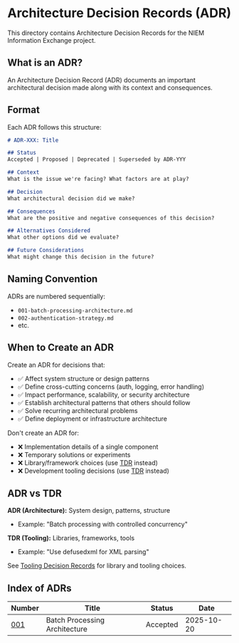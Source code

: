 # Architecture Decision Records (ADR)

This directory contains Architecture Decision Records for the NIEM Information Exchange project.

## What is an ADR?

An Architecture Decision Record (ADR) documents an important architectural decision made along with its context and consequences.

## Format

Each ADR follows this structure:

```markdown
# ADR-XXX: Title

## Status
Accepted | Proposed | Deprecated | Superseded by ADR-YYY

## Context
What is the issue we're facing? What factors are at play?

## Decision
What architectural decision did we make?

## Consequences
What are the positive and negative consequences of this decision?

## Alternatives Considered
What other options did we evaluate?

## Future Considerations
What might change this decision in the future?
```

## Naming Convention

ADRs are numbered sequentially:
- `001-batch-processing-architecture.md`
- `002-authentication-strategy.md`
- etc.

## When to Create an ADR

Create an ADR for decisions that:
- ✅ Affect system structure or design patterns
- ✅ Define cross-cutting concerns (auth, logging, error handling)
- ✅ Impact performance, scalability, or security architecture
- ✅ Establish architectural patterns that others should follow
- ✅ Solve recurring architectural problems
- ✅ Define deployment or infrastructure architecture

Don't create an ADR for:
- ❌ Implementation details of a single component
- ❌ Temporary solutions or experiments
- ❌ Library/framework choices (use [TDR](../tdr/README.md) instead)
- ❌ Development tooling decisions (use [TDR](../tdr/README.md) instead)

## ADR vs TDR

**ADR (Architecture):** System design, patterns, structure
- Example: "Batch processing with controlled concurrency"

**TDR (Tooling):** Libraries, frameworks, tools
- Example: "Use defusedxml for XML parsing"

See [Tooling Decision Records](../tdr/README.md) for library and tooling choices.

## Index of ADRs

| Number | Title | Status | Date |
|--------|-------|--------|------|
| [001](001-batch-processing-architecture.md) | Batch Processing Architecture | Accepted | 2025-10-20 |
